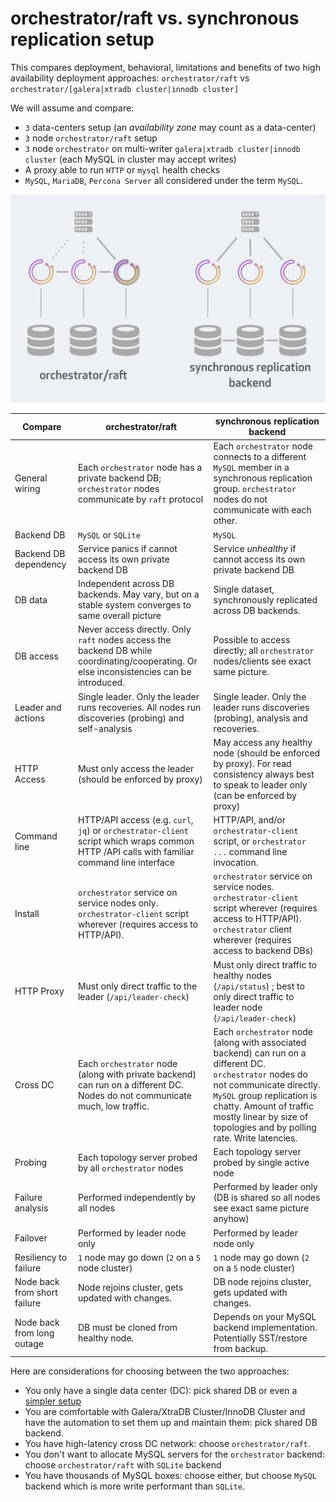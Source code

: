 # orchestrator/raft vs. synchronous replication setup

This compares deployment, behavioral, limitations and benefits of two high availability deployment approaches: `orchestrator/raft` vs `orchestrator/[galera|xtradb cluster|innodb cluster]`

We will assume and compare:

- `3` data-centers setup (an _availability zone_ may count as a data-center)
- `3` node `orchestrator/raft` setup
- `3` node `orchestrator` on multi-writer `galera|xtradb cluster|innodb cluster` (each MySQL in cluster may accept writes)
- A proxy able to run `HTTP` or `mysql` health checks
- `MySQL`, `MariaDB`, `Percona Server` all considered under the term `MySQL`.

![orchestrator HA via raft](images/orchestrator-ha-raft-vs-sync-repl.png)

| Compare | orchestrator/raft | synchronous replication backend |
| --- | --- | --- |
General wiring | Each `orchestrator` node has a private backend DB; `orchestrator` nodes communicate by `raft` protocol | Each `orchestrator` node connects to a different `MySQL` member in a synchronous replication group. `orchestrator` nodes do not communicate with each other.
Backend DB | `MySQL` or `SQLite` | `MySQL`
Backend DB dependency | Service panics if cannot access its own private backend DB | Service _unhealthy_ if cannot access its own private backend DB
DB data | Independent across DB backends. May vary, but on a stable system converges to same overall picture | Single dataset, synchronously replicated across DB backends.
DB access | Never access directly. Only `raft` nodes access the backend DB while coordinating/cooperating. Or else inconsistencies can be introduced. | Possible to access directly; all `orchestrator` nodes/clients see exact same picture.
Leader and actions | Single leader. Only the leader runs recoveries. All nodes run discoveries (probing) and self-analysis | Single leader. Only the leader runs discoveries (probing), analysis and recoveries.
HTTP Access | Must only access the leader (should be enforced by proxy) | May access any healthy node (should be enforced by proxy). For read consistency always best to speak to leader only (can be enforced by proxy)
Command line | HTTP/API access (e.g. `curl`, `jq`) or `orchestrator-client` script which wraps common HTTP /API calls with familiar command line interface | HTTP/API, and/or `orchestrator-client` script, or `orchestrator ...` command line invocation.
Install | `orchestrator` service on service nodes only. `orchestrator-client` script wherever (requires access to HTTP/API). | `orchestrator` service on service nodes. `orchestrator-client` script wherever (requires access to HTTP/API). `orchestrator` client wherever (requires access to backend DBs)
HTTP Proxy | Must only direct traffic to the leader (`/api/leader-check`) | Must only direct traffic to healthy nodes (`/api/status`) ; best to only direct traffic to leader node (`/api/leader-check`)
Cross DC | Each `orchestrator` node (along with private backend) can run on a different DC. Nodes do not communicate much, low traffic. | Each `orchestrator` node (along with associated backend) can run on a different DC. `orchestrator` nodes do not communicate directly. `MySQL` group replication is chatty. Amount of traffic mostly linear by size of topologies and by polling rate. Write latencies.
Probing | Each topology server probed by all `orchestrator` nodes | Each topology server probed by single active node
Failure analysis | Performed independently by all nodes | Performed by leader only (DB is shared so all nodes see exact same picture anyhow)
Failover | Performed by leader node only | Performed by leader node only
Resiliency to failure | `1` node may go down (`2` on a `5` node cluster) | `1` node may go down (`2` on a `5` node cluster)
Node back from short failure | Node rejoins cluster, gets updated with changes. | DB node rejoins cluster, gets updated with changes.
Node back from long outage | DB must be cloned from healthy node. | Depends on your MySQL backend implementation. Potentially SST/restore from backup.


Here are considerations for choosing between the two approaches:

- You only have a single data center (DC): pick shared DB or even a [simpler setup](high-availability.md)
- You are comfortable with Galera/XtraDB Cluster/InnoDB Cluster and have the automation to set them up and maintain them: pick shared DB backend.
- You have high-latency cross DC network: choose `orchestrator/raft`.
- You don't want to allocate MySQL servers for the `orchestrator` backend: choose `orchestrator/raft` with `SQLite` backend
- You have thousands of MySQL boxes: choose either, but choose `MySQL` backend which is more write performant than `SQLite`.
